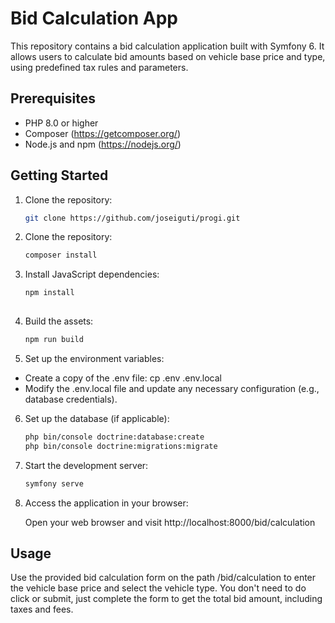 # Bid Calculation App

This repository contains a bid calculation application built with Symfony 6. It allows users to calculate bid amounts based on vehicle base price and type, using predefined tax rules and parameters.

## Prerequisites

- PHP 8.0 or higher
- Composer (https://getcomposer.org/)
- Node.js and npm (https://nodejs.org/)

## Getting Started

1. Clone the repository:

   ```bash
   git clone https://github.com/joseiguti/progi.git
   
2. Clone the repository:
   
   ```bash
   composer install
   
3. Install JavaScript dependencies:
   
   ```bash
   npm install
 
4. Build the assets:
   
   ```bash
   npm run build
   
5. Set up the environment variables:
  - Create a copy of the .env file: cp .env .env.local
  - Modify the .env.local file and update any necessary configuration (e.g., database credentials).

6. Set up the database (if applicable):

   ```bash
   php bin/console doctrine:database:create
   php bin/console doctrine:migrations:migrate

7. Start the development server:
   
   ```bash
   symfony serve
   
8. Access the application in your browser:
   
   Open your web browser and visit http://localhost:8000/bid/calculation
   
   
## Usage

Use the provided bid calculation form on the path /bid/calculation to enter the vehicle base price and select the vehicle type.
You don't need to do click or submit, just complete the form to get the total bid amount, including taxes and fees.



